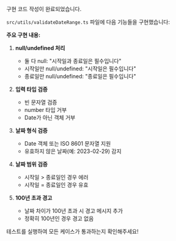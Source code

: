 구현 코드 작성이 완료되었습니다.

`src/utils/validateDateRange.ts` 파일에 다음 기능들을 구현했습니다:

**주요 구현 내용:**

1. **null/undefined 처리**
   - 둘 다 null: "시작일과 종료일은 필수입니다"
   - 시작일만 null/undefined: "시작일은 필수입니다"
   - 종료일만 null/undefined: "종료일은 필수입니다"

2. **입력 타입 검증**
   - 빈 문자열 검증
   - number 타입 거부
   - Date가 아닌 객체 거부

3. **날짜 형식 검증**
   - Date 객체 또는 ISO 8601 문자열 지원
   - 유효하지 않은 날짜(예: 2023-02-29) 감지

4. **날짜 범위 검증**
   - 시작일 > 종료일인 경우 에러
   - 시작일 = 종료일인 경우 유효

5. **100년 초과 경고**
   - 날짜 차이가 100년 초과 시 경고 메시지 추가
   - 정확히 100년인 경우 경고 없음

테스트를 실행하여 모든 케이스가 통과하는지 확인해주세요!
